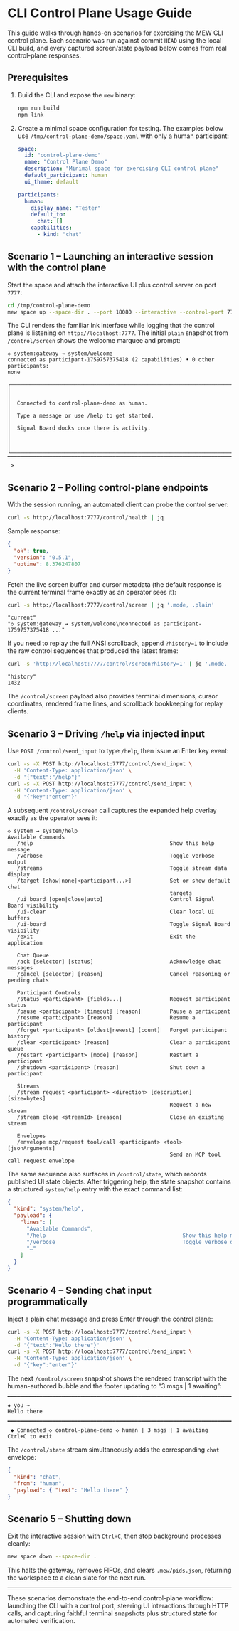 # CLI Control Plane Usage Guide

This guide walks through hands-on scenarios for exercising the MEW CLI control plane. Each scenario was run against commit `HEAD` using the local CLI build, and every captured screen/state payload below comes from real control-plane responses.

## Prerequisites

1. Build the CLI and expose the `mew` binary:
   ```bash
   npm run build
   npm link
   ```
2. Create a minimal space configuration for testing. The examples below use `/tmp/control-plane-demo/space.yaml` with only a human participant:
   ```yaml
   space:
     id: "control-plane-demo"
     name: "Control Plane Demo"
     description: "Minimal space for exercising CLI control plane"
     default_participant: human
     ui_theme: default

   participants:
     human:
       display_name: "Tester"
       default_to:
         chat: []
       capabilities:
         - kind: "chat"
   ```

## Scenario 1 – Launching an interactive session with the control plane

Start the space and attach the interactive UI plus control server on port `7777`:

```bash
cd /tmp/control-plane-demo
mew space up --space-dir . --port 18080 --interactive --control-port 7777
```

The CLI renders the familiar Ink interface while logging that the control plane is listening on `http://localhost:7777`. The initial `plain` snapshot from `/control/screen` shows the welcome marquee and prompt:

```
◇ system:gateway → system/welcome
connected as participant-1759757375418 (2 capabilities) • 0 other participants:
none

╭──────────────────────────────────────────────────────────────────────────────╮
│                                                                              │
│  Connected to control-plane-demo as human.                                   │
│  Type a message or use /help to get started.                                 │
│  Signal Board docks once there is activity.                                  │
│                                                                              │
╰──────────────────────────────────────────────────────────────────────────────╯
▔▔▔▔▔▔▔▔▔▔▔▔▔▔▔▔▔▔▔▔▔▔▔▔▔▔▔▔▔▔▔▔▔▔▔▔▔▔▔▔▔▔▔▔▔▔▔▔▔▔▔▔▔▔▔▔▔▔▔▔▔▔▔▔▔▔▔▔▔▔▔▔▔▔▔▔▔▔▔▔
 >
```

## Scenario 2 – Polling control-plane endpoints

With the session running, an automated client can probe the control server:

```bash
curl -s http://localhost:7777/control/health | jq
```

Sample response:

```json
{
  "ok": true,
  "version": "0.5.1",
  "uptime": 8.376247807
}
```

Fetch the live screen buffer and cursor metadata (the default response is the current terminal frame exactly as an operator sees it):

```bash
curl -s http://localhost:7777/control/screen | jq '.mode, .plain'
```

```
"current"
"◇ system:gateway → system/welcome\nconnected as participant-1759757375418 ..."
```

If you need to replay the full ANSI scrollback, append `?history=1` to include the raw control sequences that produced the latest frame:

```bash
curl -s 'http://localhost:7777/control/screen?history=1' | jq '.mode, .scrollback.buffer_size'
```

```
"history"
1432
```

The `/control/screen` payload also provides terminal dimensions, cursor coordinates, rendered frame lines, and scrollback bookkeeping for replay clients.

## Scenario 3 – Driving `/help` via injected input

Use `POST /control/send_input` to type `/help`, then issue an Enter key event:

```bash
curl -s -X POST http://localhost:7777/control/send_input \
  -H 'Content-Type: application/json' \
  -d '{"text":"/help"}'
curl -s -X POST http://localhost:7777/control/send_input \
  -H 'Content-Type: application/json' \
  -d '{"key":"enter"}'
```

A subsequent `/control/screen` call captures the expanded help overlay exactly as the operator sees it:

```
◇ system → system/help
Available Commands
   /help                                           Show this help message
   /verbose                                        Toggle verbose output
   /streams                                        Toggle stream data display
   /target [show|none|<participant...>]            Set or show default chat
                                                   targets
   /ui board [open|close|auto]                     Control Signal Board visibility
   /ui-clear                                       Clear local UI buffers
   /ui-board                                       Toggle Signal Board visibility
   /exit                                           Exit the application

   Chat Queue
   /ack [selector] [status]                        Acknowledge chat messages
   /cancel [selector] [reason]                     Cancel reasoning or pending chats

   Participant Controls
   /status <participant> [fields...]               Request participant status
   /pause <participant> [timeout] [reason]         Pause a participant
   /resume <participant> [reason]                  Resume a participant
   /forget <participant> [oldest|newest] [count]   Forget participant history
   /clear <participant> [reason]                   Clear a participant queue
   /restart <participant> [mode] [reason]          Restart a participant
   /shutdown <participant> [reason]                Shut down a participant

   Streams
   /stream request <participant> <direction> [description] [size=bytes]
                                                   Request a new stream
   /stream close <streamId> [reason]               Close an existing stream

   Envelopes
   /envelope mcp/request tool/call <participant> <tool> [jsonArguments]
                                                   Send an MCP tool call request envelope
```

The same sequence also surfaces in `/control/state`, which records published UI state objects. After triggering help, the state snapshot contains a structured `system/help` entry with the exact command list:

```json
{
  "kind": "system/help",
  "payload": {
    "lines": [
      "Available Commands",
      "/help                                           Show this help message",
      "/verbose                                        Toggle verbose output",
      "…"
    ]
  }
}
```

## Scenario 4 – Sending chat input programmatically

Inject a plain chat message and press Enter through the control plane:

```bash
curl -s -X POST http://localhost:7777/control/send_input \
  -H 'Content-Type: application/json' \
  -d '{"text":"Hello there"}'
curl -s -X POST http://localhost:7777/control/send_input \
  -H 'Content-Type: application/json' \
  -d '{"key":"enter"}'
```

The next `/control/screen` snapshot shows the rendered transcript with the human-authored bubble and the footer updating to “3 msgs | 1 awaiting”:

```
▔▔▔▔▔▔▔▔▔▔▔▔▔▔▔▔▔▔▔▔▔▔▔▔▔▔▔▔▔▔▔▔▔▔▔▔▔▔▔▔▔▔▔▔▔▔▔▔▔▔▔▔▔▔▔▔▔▔▔▔▔▔▔▔▔▔▔▔▔▔▔▔▔▔▔▔▔▔▔▔
◆ you →
Hello there

▔▔▔▔▔▔▔▔▔▔▔▔▔▔▔▔▔▔▔▔▔▔▔▔▔▔▔▔▔▔▔▔▔▔▔▔▔▔▔▔▔▔▔▔▔▔▔▔▔▔▔▔▔▔▔▔▔▔▔▔▔▔▔▔▔▔▔▔▔▔▔▔▔▔▔▔▔▔▔▔
 ◆ Connected ◇ control-plane-demo ◇ human | 3 msgs | 1 awaiting  Ctrl+C to exit
```

The `/control/state` stream simultaneously adds the corresponding `chat` envelope:

```json
{
  "kind": "chat",
  "from": "human",
  "payload": { "text": "Hello there" }
}
```

## Scenario 5 – Shutting down

Exit the interactive session with `Ctrl+C`, then stop background processes cleanly:

```bash
mew space down --space-dir .
```

This halts the gateway, removes FIFOs, and clears `.mew/pids.json`, returning the workspace to a clean slate for the next run.

---

These scenarios demonstrate the end-to-end control-plane workflow: launching the CLI with a control port, steering UI interactions through HTTP calls, and capturing faithful terminal snapshots plus structured state for automated verification.
